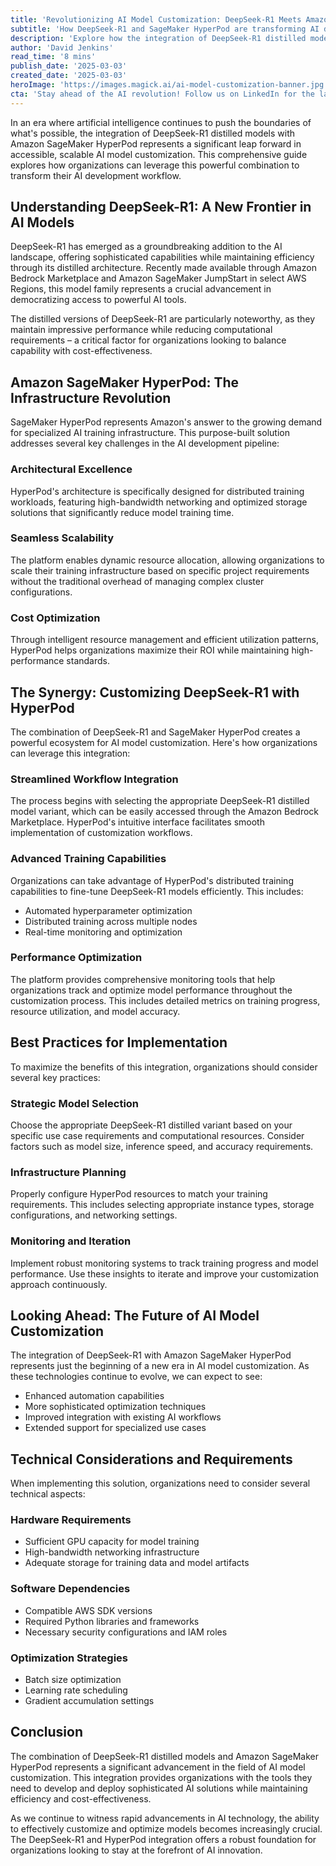 ```yaml
---
title: 'Revolutionizing AI Model Customization: DeepSeek-R1 Meets Amazon SageMaker HyperPod'
subtitle: 'How DeepSeek-R1 and SageMaker HyperPod are transforming AI development'
description: 'Explore how the integration of DeepSeek-R1 distilled models with Amazon SageMaker HyperPod is revolutionizing AI model customization. Learn about the key features, best practices, and technical considerations for implementing this powerful combination in your organization''s AI development workflow.'
author: 'David Jenkins'
read_time: '8 mins'
publish_date: '2025-03-03'
created_date: '2025-03-03'
heroImage: 'https://images.magick.ai/ai-model-customization-banner.jpg'
cta: 'Stay ahead of the AI revolution! Follow us on LinkedIn for the latest updates on DeepSeek-R1, Amazon SageMaker HyperPod, and other cutting-edge developments in AI model customization.'
---
```


In an era where artificial intelligence continues to push the boundaries of what's possible, the integration of DeepSeek-R1 distilled models with Amazon SageMaker HyperPod represents a significant leap forward in accessible, scalable AI model customization. This comprehensive guide explores how organizations can leverage this powerful combination to transform their AI development workflow.

## Understanding DeepSeek-R1: A New Frontier in AI Models

DeepSeek-R1 has emerged as a groundbreaking addition to the AI landscape, offering sophisticated capabilities while maintaining efficiency through its distilled architecture. Recently made available through Amazon Bedrock Marketplace and Amazon SageMaker JumpStart in select AWS Regions, this model family represents a crucial advancement in democratizing access to powerful AI tools.

The distilled versions of DeepSeek-R1 are particularly noteworthy, as they maintain impressive performance while reducing computational requirements – a critical factor for organizations looking to balance capability with cost-effectiveness.

## Amazon SageMaker HyperPod: The Infrastructure Revolution

SageMaker HyperPod represents Amazon's answer to the growing demand for specialized AI training infrastructure. This purpose-built solution addresses several key challenges in the AI development pipeline:

### Architectural Excellence
HyperPod's architecture is specifically designed for distributed training workloads, featuring high-bandwidth networking and optimized storage solutions that significantly reduce model training time.

### Seamless Scalability
The platform enables dynamic resource allocation, allowing organizations to scale their training infrastructure based on specific project requirements without the traditional overhead of managing complex cluster configurations.

### Cost Optimization
Through intelligent resource management and efficient utilization patterns, HyperPod helps organizations maximize their ROI while maintaining high-performance standards.

## The Synergy: Customizing DeepSeek-R1 with HyperPod

The combination of DeepSeek-R1 and SageMaker HyperPod creates a powerful ecosystem for AI model customization. Here's how organizations can leverage this integration:

### Streamlined Workflow Integration
The process begins with selecting the appropriate DeepSeek-R1 distilled model variant, which can be easily accessed through the Amazon Bedrock Marketplace. HyperPod's intuitive interface facilitates smooth implementation of customization workflows.

### Advanced Training Capabilities
Organizations can take advantage of HyperPod's distributed training capabilities to fine-tune DeepSeek-R1 models efficiently. This includes:

- Automated hyperparameter optimization
- Distributed training across multiple nodes
- Real-time monitoring and optimization

### Performance Optimization
The platform provides comprehensive monitoring tools that help organizations track and optimize model performance throughout the customization process. This includes detailed metrics on training progress, resource utilization, and model accuracy.

## Best Practices for Implementation

To maximize the benefits of this integration, organizations should consider several key practices:

### Strategic Model Selection
Choose the appropriate DeepSeek-R1 distilled variant based on your specific use case requirements and computational resources. Consider factors such as model size, inference speed, and accuracy requirements.

### Infrastructure Planning
Properly configure HyperPod resources to match your training requirements. This includes selecting appropriate instance types, storage configurations, and networking settings.

### Monitoring and Iteration
Implement robust monitoring systems to track training progress and model performance. Use these insights to iterate and improve your customization approach continuously.

## Looking Ahead: The Future of AI Model Customization

The integration of DeepSeek-R1 with Amazon SageMaker HyperPod represents just the beginning of a new era in AI model customization. As these technologies continue to evolve, we can expect to see:

- Enhanced automation capabilities
- More sophisticated optimization techniques
- Improved integration with existing AI workflows
- Extended support for specialized use cases

## Technical Considerations and Requirements

When implementing this solution, organizations need to consider several technical aspects:

### Hardware Requirements
- Sufficient GPU capacity for model training
- High-bandwidth networking infrastructure
- Adequate storage for training data and model artifacts

### Software Dependencies
- Compatible AWS SDK versions
- Required Python libraries and frameworks
- Necessary security configurations and IAM roles

### Optimization Strategies
- Batch size optimization
- Learning rate scheduling
- Gradient accumulation settings

## Conclusion

The combination of DeepSeek-R1 distilled models and Amazon SageMaker HyperPod represents a significant advancement in the field of AI model customization. This integration provides organizations with the tools they need to develop and deploy sophisticated AI solutions while maintaining efficiency and cost-effectiveness.

As we continue to witness rapid advancements in AI technology, the ability to effectively customize and optimize models becomes increasingly crucial. The DeepSeek-R1 and HyperPod integration offers a robust foundation for organizations looking to stay at the forefront of AI innovation.